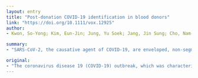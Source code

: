 ```yaml
---
layout: entry
title: "Post-donation COVID-19 identification in blood donors"
link: "https://doi.org/10.1111/vox.12925"
author:
- Kwon, So-Yong; Kim, Eun-Jin; Jung, Yu Soek; Jang, Jin Sung; Cho, Nam-Sun

summary:
- "SARS-CoV-2, the causative agent of COVID-19, are enveloped, non-segmented, single stranded positive sense RNA viruses. So far, no respiratory virus has been confirmed as transfusion-transmissible [3,4] No respiratory virus, including SARS CoV and the Middle East Respiratory Syndrome (MERS) CoV, is confirmed. The outbreak started in December 2019 with the emergence of pneumonia cases of unknown cause in Wuhan, Hubei, China [1] is a sister clade to the prototype human and bat severe acute respiratory syndrome coronaviruses."

original:
- "The coronavirus disease 19 (COVID-19) outbreak, which was characterized as a pandemic on 11 March 2020 by the WHO, started in December 2019 with the emergence of pneumonia cases of unknown cause in Wuhan, Hubei, China [1]. SARS-CoV-2, the causative agent of COVID-19, are enveloped, non-segmented, single stranded positive sense RNA viruses and are classified as a sister clade to the prototype human and bat severe acute respiratory syndrome coronaviruses (SARS-CoVs) of the species Severe acute respiratory syndrome-related coronavirus [2]. So far, no respiratory virus, including SARS-CoV and the Middle East Respiratory Syndrome (MERS)-CoV, has been confirmed as transfusion-transmissible [3,4]."
---
```


